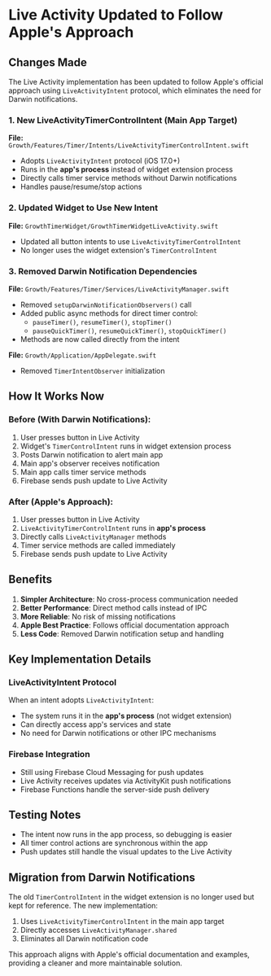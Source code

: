# Live Activity Updated to Follow Apple's Approach

## Changes Made

The Live Activity implementation has been updated to follow Apple's official approach using `LiveActivityIntent` protocol, which eliminates the need for Darwin notifications.

### 1. New LiveActivityTimerControlIntent (Main App Target)
**File:** `Growth/Features/Timer/Intents/LiveActivityTimerControlIntent.swift`
- Adopts `LiveActivityIntent` protocol (iOS 17.0+)
- Runs in the **app's process** instead of widget extension process
- Directly calls timer service methods without Darwin notifications
- Handles pause/resume/stop actions

### 2. Updated Widget to Use New Intent
**File:** `GrowthTimerWidget/GrowthTimerWidgetLiveActivity.swift`
- Updated all button intents to use `LiveActivityTimerControlIntent`
- No longer uses the widget extension's `TimerControlIntent`

### 3. Removed Darwin Notification Dependencies
**File:** `Growth/Features/Timer/Services/LiveActivityManager.swift`
- Removed `setupDarwinNotificationObservers()` call
- Added public async methods for direct timer control:
  - `pauseTimer()`, `resumeTimer()`, `stopTimer()`
  - `pauseQuickTimer()`, `resumeQuickTimer()`, `stopQuickTimer()`
- Methods are now called directly from the intent

**File:** `Growth/Application/AppDelegate.swift`
- Removed `TimerIntentObserver` initialization

## How It Works Now

### Before (With Darwin Notifications):
1. User presses button in Live Activity
2. Widget's `TimerControlIntent` runs in widget extension process
3. Posts Darwin notification to alert main app
4. Main app's observer receives notification
5. Main app calls timer service methods
6. Firebase sends push update to Live Activity

### After (Apple's Approach):
1. User presses button in Live Activity
2. `LiveActivityTimerControlIntent` runs in **app's process**
3. Directly calls `LiveActivityManager` methods
4. Timer service methods are called immediately
5. Firebase sends push update to Live Activity

## Benefits

1. **Simpler Architecture**: No cross-process communication needed
2. **Better Performance**: Direct method calls instead of IPC
3. **More Reliable**: No risk of missing notifications
4. **Apple Best Practice**: Follows official documentation approach
5. **Less Code**: Removed Darwin notification setup and handling

## Key Implementation Details

### LiveActivityIntent Protocol
When an intent adopts `LiveActivityIntent`:
- The system runs it in the **app's process** (not widget extension)
- Can directly access app's services and state
- No need for Darwin notifications or other IPC mechanisms

### Firebase Integration
- Still using Firebase Cloud Messaging for push updates
- Live Activity receives updates via ActivityKit push notifications
- Firebase Functions handle the server-side push delivery

## Testing Notes

- The intent now runs in the app process, so debugging is easier
- All timer control actions are synchronous within the app
- Push updates still handle the visual updates to the Live Activity

## Migration from Darwin Notifications

The old `TimerControlIntent` in the widget extension is no longer used but kept for reference. The new implementation:
1. Uses `LiveActivityTimerControlIntent` in the main app target
2. Directly accesses `LiveActivityManager.shared`
3. Eliminates all Darwin notification code

This approach aligns with Apple's official documentation and examples, providing a cleaner and more maintainable solution.